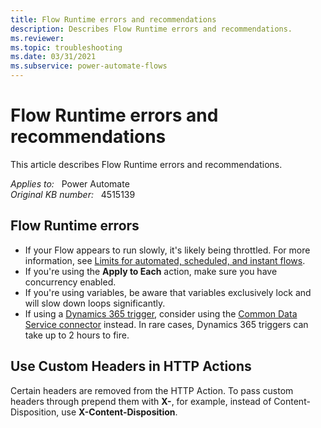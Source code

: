 ```yaml
---
title: Flow Runtime errors and recommendations
description: Describes Flow Runtime errors and recommendations.
ms.reviewer: 
ms.topic: troubleshooting
ms.date: 03/31/2021
ms.subservice: power-automate-flows
---
```

# Flow Runtime errors and recommendations

This article describes Flow Runtime errors and recommendations.

_Applies to:_ &nbsp; Power Automate  
_Original KB number:_ &nbsp; 4515139

## Flow Runtime errors

- If your Flow appears to run slowly, it's likely being throttled. For more information, see [Limits for automated, scheduled, and instant flows](/power-automate/limits-and-config#request-limits).
- If you're using the **Apply to Each** action, make sure you have concurrency enabled.
- If you're using variables, be aware that variables exclusively lock and will slow down loops significantly.
- If using a [Dynamics 365 trigger](/power-automate/connection-dynamics365#trigger-based-logic), consider using the [Common Data Service connector](/power-automate/connection-cds) instead. In rare cases, Dynamics 365 triggers can take up to 2 hours to fire.

## Use Custom Headers in HTTP Actions

Certain headers are removed from the HTTP Action. To pass custom headers through prepend them with **X-**, for example, instead of Content-Disposition, use **X-Content-Disposition**.
